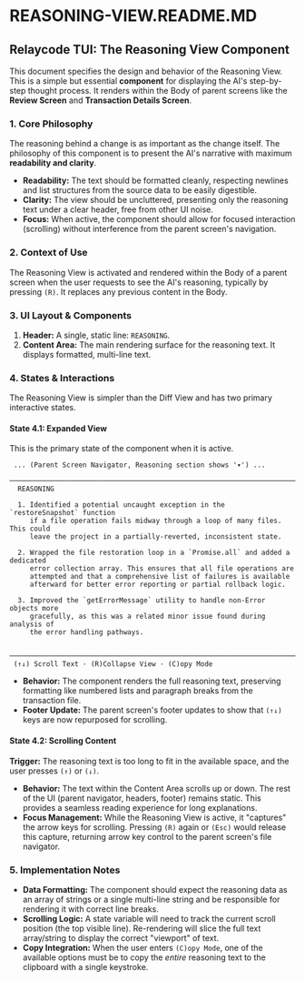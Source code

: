 

# REASONING-VIEW.README.MD

## Relaycode TUI: The Reasoning View Component

This document specifies the design and behavior of the Reasoning View. This is a simple but essential **component** for displaying the AI's step-by-step thought process. It renders within the Body of parent screens like the **Review Screen** and **Transaction Details Screen**.

### 1. Core Philosophy

The reasoning behind a change is as important as the change itself. The philosophy of this component is to present the AI's narrative with maximum **readability and clarity**.

-   **Readability:** The text should be formatted cleanly, respecting newlines and list structures from the source data to be easily digestible.
-   **Clarity:** The view should be uncluttered, presenting only the reasoning text under a clear header, free from other UI noise.
-   **Focus:** When active, the component should allow for focused interaction (scrolling) without interference from the parent screen's navigation.

### 2. Context of Use

The Reasoning View is activated and rendered within the Body of a parent screen when the user requests to see the AI's reasoning, typically by pressing `(R)`. It replaces any previous content in the Body.

### 3. UI Layout & Components

1.  **Header:** A single, static line: `REASONING`.
2.  **Content Area:** The main rendering surface for the reasoning text. It displays formatted, multi-line text.

### 4. States & Interactions

The Reasoning View is simpler than the Diff View and has two primary interactive states.

#### **State 4.1: Expanded View**

This is the primary state of the component when it is active.

```
 ... (Parent Screen Navigator, Reasoning section shows '▾') ...
 ──────────────────────────────────────────────────────────────────────────────
  REASONING

  1. Identified a potential uncaught exception in the `restoreSnapshot` function
     if a file operation fails midway through a loop of many files. This could
     leave the project in a partially-reverted, inconsistent state.

  2. Wrapped the file restoration loop in a `Promise.all` and added a dedicated
     error collection array. This ensures that all file operations are
     attempted and that a comprehensive list of failures is available
     afterward for better error reporting or partial rollback logic.

  3. Improved the `getErrorMessage` utility to handle non-Error objects more
     gracefully, as this was a related minor issue found during analysis of
     the error handling pathways.

 ──────────────────────────────────────────────────────────────────────────────
 (↑↓) Scroll Text · (R)Collapse View · (C)opy Mode
```
-   **Behavior:** The component renders the full reasoning text, preserving formatting like numbered lists and paragraph breaks from the transaction file.
-   **Footer Update:** The parent screen's footer updates to show that `(↑↓)` keys are now repurposed for scrolling.

#### **State 4.2: Scrolling Content**

**Trigger:** The reasoning text is too long to fit in the available space, and the user presses `(↑)` or `(↓)`.

-   **Behavior:** The text within the Content Area scrolls up or down. The rest of the UI (parent navigator, headers, footer) remains static. This provides a seamless reading experience for long explanations.
-   **Focus Management:** While the Reasoning View is active, it "captures" the arrow keys for scrolling. Pressing `(R)` again or `(Esc)` would release this capture, returning arrow key control to the parent screen's file navigator.

### 5. Implementation Notes

-   **Data Formatting:** The component should expect the reasoning data as an array of strings or a single multi-line string and be responsible for rendering it with correct line breaks.
-   **Scrolling Logic:** A state variable will need to track the current scroll position (the top visible line). Re-rendering will slice the full text array/string to display the correct "viewport" of text.
-   **Copy Integration:** When the user enters `(C)opy Mode`, one of the available options must be to copy the *entire* reasoning text to the clipboard with a single keystroke.
